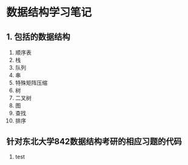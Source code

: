 # 数据结构学习笔记

## 1. 包括的数据结构
1. 顺序表
2. 栈
3. 队列
4. 串
5. 特殊矩阵压缩
6. 树
7. 二叉树
8. 图
9. 查找
10. 排序

## 针对东北大学842数据结构考研的相应习题的代码
1. test